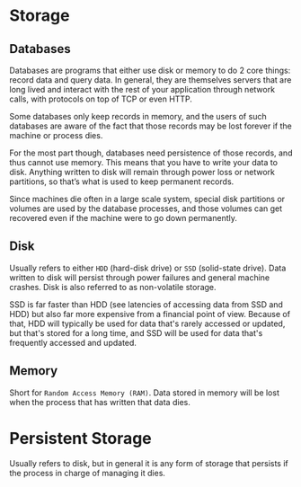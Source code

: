 # Storage

## Databases

Databases are programs that either use disk or memory to do 2 core things: record data and query data. In general, they are themselves servers that are long lived and interact with the rest of your application through network calls, with protocols on top of TCP or even HTTP.

Some databases only keep records in memory, and the users of such databases are aware of the fact that those records may be lost forever if the machine or process dies.

For the most part though, databases need persistence of those records, and thus cannot use memory. This means that you have to write your data to disk. Anything written to disk will remain through power loss or network partitions, so that’s what is used to keep permanent records.

Since machines die often in a large scale system, special disk partitions or volumes are used by the database processes, and those volumes can get recovered even if the machine were to go down permanently.

## Disk

Usually refers to either `HDD` (hard-disk drive) or `SSD` (solid-state drive). Data written to disk will persist through power failures and general machine crashes. Disk is also referred to as non-volatile storage.

SSD is far faster than HDD (see latencies of accessing data from SSD and HDD) but also far more expensive from a financial point of view. Because of that, HDD will typically be used for data that's rarely accessed or updated, but that's stored for a long time, and SSD will be used for data that's frequently accessed and updated.

## Memory

Short for `Random Access Memory (RAM)`. Data stored in memory will be lost when the process that has written that data dies.

# Persistent Storage

Usually refers to disk, but in general it is any form of storage that persists if the process in charge of managing it dies.
